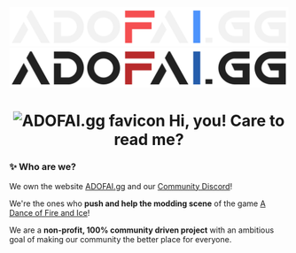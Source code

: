 <h4 align="center">
<a href="https://adofai.gg">
  <img alt="ADOFAI.gg Logo" src="https://raw.githubusercontent.com/ADOFAI-gg/Adofai-gg-assets/main/images/logo.svg#gh-dark-mode-only">
  <img alt="ADOFAI.gg Logo" src="https://raw.githubusercontent.com/ADOFAI-gg/Adofai-gg-assets/main/images/logo-dark.svg#gh-light-mode-only" width="700">
</a>
</h4>

<h1 align="center">
<img src="https://adofai.gg/favicon.png" alt="ADOFAI.gg favicon" width="24" height="24"> Hi, you! Care to read me?
</h1>

### ✨ Who are we?

We own the website [ADOFAI.gg](https://adofai.gg) and our [Community Discord](https://discord.gg/TKdpbUUfUa)!

We're the ones who **push and help the modding scene** of the game [A Dance of Fire and Ice](https://store.steampowered.com/app/977950/A_Dance_of_Fire_and_Ice)!

We are a **non-profit, 100% community driven project** with an ambitious goal of making our community the better place for everyone.

